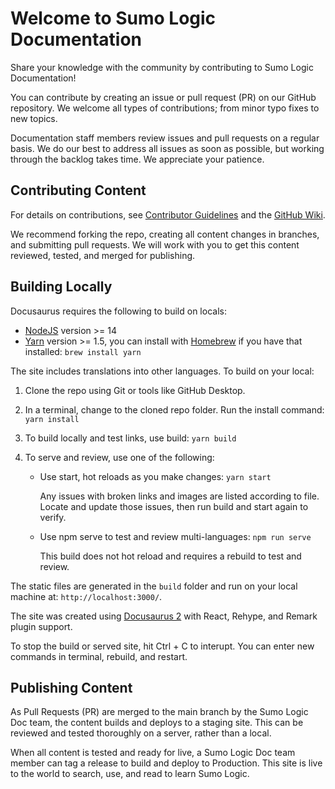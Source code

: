 # Welcome to Sumo Logic Documentation

Share your knowledge with the community by contributing to Sumo Logic Documentation!

You can contribute by creating an issue or pull request (PR) on our GitHub repository. We welcome all types of contributions; from minor typo fixes to new topics.

Documentation staff members review issues and pull requests on a regular basis. We do our best to address all issues as soon as possible, but working through the backlog takes time. We appreciate your patience.

## Contributing Content

For details on contributions, see [Contributor Guidelines](/docs/contribution) and the [GitHub Wiki](https://github.com/SumoLogic/sumologic-documentation/wiki).

We recommend forking the repo, creating all content changes in branches, and submitting pull requests. We will work with you to get this content reviewed, tested, and merged for publishing.

## Building Locally

Docusaurus requires the following to build on locals:

* [NodeJS](https://nodejs.org/en/download/) version >= 14
* [Yarn](https://yarnpkg.com/en/) version >= 1.5, you can install with [Homebrew](https://brew.sh/) if you have that installed: `brew install yarn`

The site includes translations into other languages. To build on your local:

1. Clone the repo using Git or tools like GitHub Desktop.
1. In a terminal, change to the cloned repo folder. Run the install command: `yarn install`
1. To build locally and test links, use build: `yarn build`
1. To serve and review, use one of the following:

    * Use start, hot reloads as you make changes: `yarn start`

        Any issues with broken links and images are listed according to file. Locate and update those issues, then run build and start again to verify.

    * Use npm serve to test and review multi-languages: `npm run serve`

        This build does not hot reload and requires a rebuild to test and review.

The static files are generated in the `build` folder and run on your local machine at: `http://localhost:3000/`.

The site was created using [Docusaurus 2](https://docusaurus.io/) with React, Rehype, and Remark plugin support.

To stop the build or served site, hit Ctrl + C to interupt. You can enter new commands in terminal, rebuild, and restart.

## Publishing Content

As Pull Requests (PR) are merged to the main branch by the Sumo Logic Doc team, the content builds and deploys to a staging site. This can be reviewed and tested thoroughly on a server, rather than a local.

When all content is tested and ready for live, a Sumo Logic Doc team member can tag a release to build and deploy to Production. This site is live to the world to search, use, and read to learn Sumo Logic.
